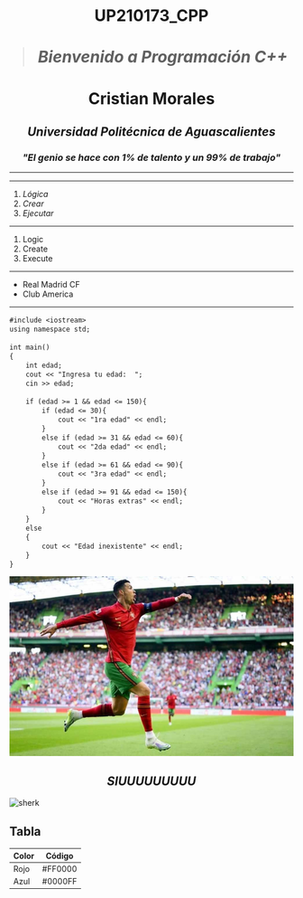 # <center>UP210173_CPP  </center>
> # <center> _**Bienvenido a Programación C++**_  </center>

 # <center>  **Cristian Morales**  </center>
## <center> _**Universidad Politécnica de Aguascalientes**_  </center>
### <center>*"El genio se hace con 1% de talento y un 99% de trabajo"*  </center>
---  
***  
1. *Lógica*
2. *Crear*
3. *Ejecutar*  

---  
<ol>
<li>Logic</li>
<li>Create</li>
<li>Execute</li>
</ol>  

***  
* Real Madrid CF
* Club America  
***  
```
#include <iostream>
using namespace std;

int main()
{
    int edad;
    cout << "Ingresa tu edad:  ";
    cin >> edad;

    if (edad >= 1 && edad <= 150){
        if (edad <= 30){
            cout << "1ra edad" << endl;
        }
        else if (edad >= 31 && edad <= 60){
            cout << "2da edad" << endl;
        }
        else if (edad >= 61 && edad <= 90){
            cout << "3ra edad" << endl;
        }
        else if (edad >= 91 && edad <= 150){
            cout << "Horas extras" << endl;
        }
    }
    else
    {
        cout << "Edad inexistente" << endl;
    }
}  
```
![Mi meta es igual que la del bicho](/U1/Imagenes/cr7.jpg)  

##  <center>*SIUUUUUUUUU*  </center>  

<div aling="center">
<img alt="sherk" src='U1/Imagenes/mark.jpg' width='400'>
</div>  


## Tabla  
| Color | Código |  
| ----- | ------- |  
| Rojo  | #FF0000 |  
| Azul  | #0000FF |  

